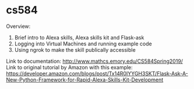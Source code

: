 # cs584
Overview:
  1. Brief intro to Alexa skills, Alexa skills kit and Flask-ask 
  2. Logging into Virtual Machines and running example code 
  3. Using ngrok to make the skill publically accessible

Link to documentation: http://www.mathcs.emory.edu/CS584Spring2019/
Link to original tutorial by Amazon with this example: https://developer.amazon.com/blogs/post/Tx14R0IYYGH3SKT/Flask-Ask-A-New-Python-Framework-for-Rapid-Alexa-Skills-Kit-Development

